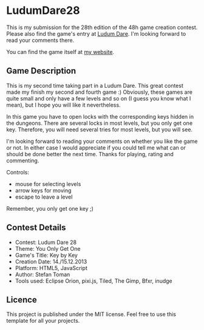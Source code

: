 # LudumDare28

This is my submission for the 28th edition of the 48h game creation contest. Please also find the game's entry at [Ludum Dare](http://www.ludumdare.com/compo/ludum-dare-28/?action=preview&uid=21963). I'm looking forward to read your comments there.

You can find the game itself at [my website](http://games.stoman.de/ludumdare28/).

## Game Description

This is my second time taking part in a Ludum Dare. This great contest made my finish my second and fourth game :) Obviously, these games are quite small and only have a few levels and so on (I guess you know what I mean), but I hope you will like it nevertheless. 

In this game you have to open locks with the corresponding keys hidden in the dungeons. There are several locks in most levels, but you only get one key. Therefore, you will need several tries for most levels, but you will see. 

I'm looking forward to reading your comments on whether you like the game or not. In either case I would appreciate if you could tell me what can or should be done better the next time. Thanks for playing, rating and commenting. 

Controls: 
- mouse for selecting levels 
- arrow keys for moving 
- escape to leave a level 

Remember, you only get one key ;) 

## Contest Details

* Contest: Ludum Dare 28
* Theme: You Only Get One
* Game's Title: Key by Key
* Creation Date: 14./15.12.2013
* Platform: HTML5, JavaScript
* Author: Stefan Toman
* Tools used: Eclipse Orion, pixi.js, Tiled, The Gimp, Bfxr, inudge

## Licence

This project is published under the MIT license. Feel free to use this template for all your projects.